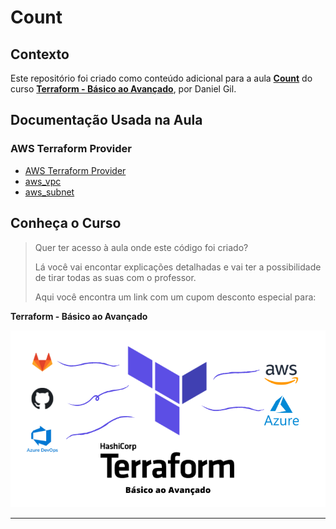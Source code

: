 # Count

## Contexto

Este repositório foi criado como conteúdo adicional para a aula [**Count**](https://www.udemy.com/course/terraform-do-basico-ao-avancado/learn/lecture/30183772#overview) do curso [**Terraform - Básico ao Avançado**](https://www.udemy.com/course/terraform-do-basico-ao-avancado/?couponCode=TERRAFORM_MAR24), por Daniel Gil.

## Documentação Usada na Aula

### AWS Terraform Provider

- [AWS Terraform Provider](https://registry.terraform.io/providers/hashicorp/aws/latest/docs)
- [aws_vpc](https://registry.terraform.io/providers/hashicorp/aws/latest/docs/resources/vpc)
- [aws_subnet](https://registry.terraform.io/providers/hashicorp/aws/latest/docs/resources/subnet)

## Conheça o Curso

> Quer ter acesso à aula onde este código foi criado?
>
> Lá você vai encontar explicações detalhadas e vai ter a possibilidade de tirar todas as suas com o professor.
>
> Aqui você encontra um link com um cupom desconto especial para:

**Terraform - Básico ao Avançado**

[![Terraform - Básico ao Avançado](../curso-terraform.png)](https://www.udemy.com/course/terraform-do-basico-ao-avancado/?couponCode=TERRAFORM_MAR24)

---
